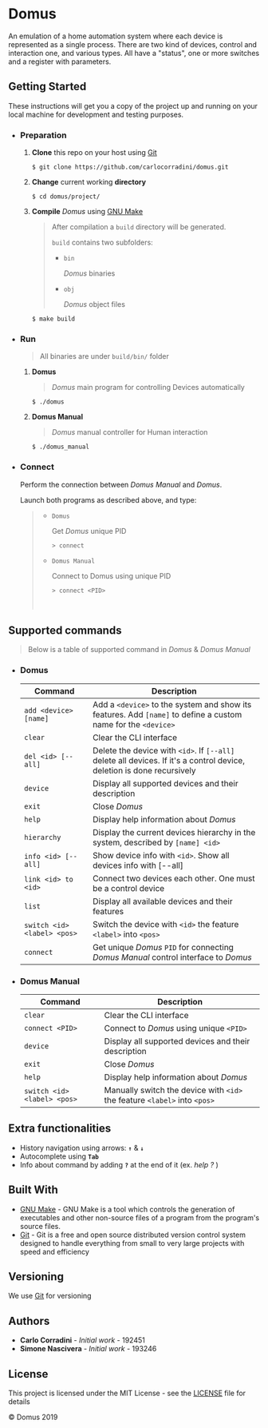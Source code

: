 # Domus

An emulation of a home automation system where each device is represented as a single process. There are two kind of devices, control and interaction one, and various types. All have a "status", one or more switches and a register with parameters.

## Getting Started

These instructions will get you a copy of the project up and running on your local machine for development and testing purposes.

- ### Preparation

  1. **Clone** this repo on your host using [Git](https://git-scm.com)

     ```console
     $ git clone https://github.com/carlocorradini/domus.git
     ```

  2. **Change** current working **directory**

     ```console
     $ cd domus/project/
     ```

  3. **Compile** _Domus_ using [GNU Make](https://www.gnu.org/software/make/)

     > After compilation a `build` directory will be generated.
     >
     > `build` contains two subfolders:
     >
     > - `bin`
     >
     >   _Domus_ binaries
     >
     > - `obj`
     >
     >   _Domus_ object files

     ```console
     $ make build
     ```

- ### Run

  > All binaries are under `build/bin/` folder

  1. **Domus**

     > _Domus_ main program for controlling Devices automatically

     ```console
     $ ./domus
     ```

  2. **Domus Manual**

     > _Domus_ manual controller for Human interaction

     ```console
     $ ./domus_manual
     ```

- ### Connect

  Perform the connection between _Domus Manual_ and _Domus_.

  Launch both programs as described above, and type:

  > - `Domus`
  >
  >   Get _Domus_ unique PID
  >
  >   ```console
  >   > connect
  >   ```
  >
  > - `Domus Manual`
  >
  >   Connect to Domus using unique PID
  >
  >   ```console
  >   > connect <PID>
  >   ```
  >
  >   <br/>

## Supported commands

> Below is a table of supported command in _Domus_ & _Domus Manual_

- ### Domus

  | Command                     | Description                                                                                                            |
  | --------------------------- | ---------------------------------------------------------------------------------------------------------------------- |
  | `add <device> [name]`       | Add a `<device>` to the system and show its features. Add `[name]` to define a custom name for the `<device>`          |
  | `clear`                     | Clear the CLI interface                                                                                                |
  | `del <id> [--all]`          | Delete the device with `<id>`. If `[--all]` delete all devices. If it's a control device, deletion is done recursively |
  | `device`                    | Display all supported devices and their description                                                                    |
  | `exit`                      | Close _Domus_                                                                                                          |
  | `help`                      | Display help information about _Domus_                                                                                 |
  | `hierarchy`                 | Display the current devices hierarchy in the system, described by `[name] <id>`                                        |
  | `info <id> [--all]`         | Show device info with `<id>`. Show all devices info with [--all]                                                       |
  | `link <id> to <id>`         | Connect two devices each other. One must be a control device                                                           |
  | `list`                      | Display all available devices and their features                                                                       |
  | `switch <id> <label> <pos>` | Switch the device with `<id>` the feature `<label>` into `<pos>`                                                       |
  | `connect`                   | Get unique _Domus_ `PID` for connecting _Domus Manual_ control interface to _Domus_                                    |

- ### Domus Manual

  | Command                     | Description                                                               |
  | --------------------------- | ------------------------------------------------------------------------- |
  | `clear`                     | Clear the CLI interface                                                   |
  | `connect <PID>`             | Connect to _Domus_ using unique `<PID>`                                   |
  | `device`                    | Display all supported devices and their description                       |
  | `exit`                      | Close _Domus_                                                             |
  | `help`                      | Display help information about _Domus_                                    |
  | `switch <id> <label> <pos>` | Manually switch the device with `<id>` the feature `<label>` into `<pos>` |

## Extra functionalities

- History navigation using arrows: **`↑`** & **`↓`**
- Autocomplete using **`Tab`**
- Info about command by adding **`?`** at the end of it (ex. _help ?_ )

## Built With

- [GNU Make](https://www.gnu.org/software/make/) - GNU Make is a tool which controls the generation of executables and other non-source files of a program from the program's source files.
- [Git](https://git-scm.com) - Git is a free and open source distributed version control system designed to handle everything from small to very large projects with speed and efficiency

## Versioning

We use [Git](https://git-scm.com) for versioning

## Authors

- **Carlo Corradini** - _Initial work_ - 192451
- **Simone Nascivera** - _Initial work_ - 193246

## License

This project is licensed under the MIT License - see the [LICENSE](LICENSE) file for details

&copy; Domus 2019
